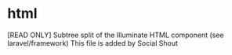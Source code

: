 # html
[READ ONLY] Subtree split of the Illuminate HTML component (see laravel/framework)
This file is added by Social Shout
